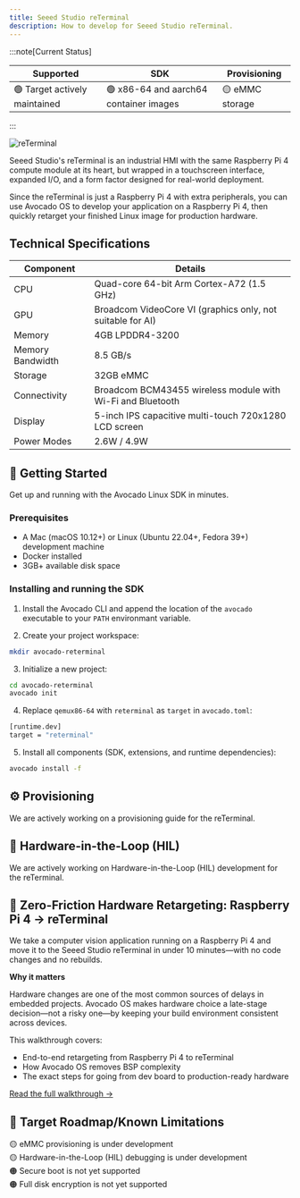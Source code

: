 ```yaml
---
title: Seeed Studio reTerminal
description: How to develop for Seeed Studio reTerminal.
---
```


:::note[Current Status]

| Supported                     | SDK                                    | Provisioning    |
|-------------------------------|----------------------------------------|-----------------|
| 🟢 Target actively maintained | 🟢 x86-64 and aarch64 container images | 🟡 eMMC storage |

:::

<div style={{textAlign: 'center'}}>
  <img src="/img/reterminal.jpg" alt="reTerminal" />
</div>

Seeed Studio's reTerminal is an industrial HMI with the same Raspberry Pi 4 compute module at its heart, but wrapped in a touchscreen interface, expanded I/O, and a form factor designed for real-world deployment.

Since the reTerminal is just a Raspberry Pi 4 with extra peripherals, you can use Avocado OS to develop your application on a Raspberry Pi 4, then quickly retarget your finished Linux image for production hardware.

## Technical Specifications

| Component        | Details                                                    |
|------------------|------------------------------------------------------------|
| CPU              | Quad-core 64-bit Arm Cortex-A72 (1.5 GHz)                  |
| GPU              | Broadcom VideoCore VI (graphics only, not suitable for AI) |
| Memory           | 4GB LPDDR4-3200                                            |
| Memory Bandwidth | 8.5 GB/s                                                   |
| Storage          | 32GB eMMC                                                  |
| Connectivity     | Broadcom BCM43455 wireless module with Wi-Fi and Bluetooth |
| Display          | 5-inch IPS capacitive multi-touch 720x1280 LCD screen      |
| Power Modes      | 2.6W / 4.9W                                                |

## 🚀 Getting Started

Get up and running with the Avocado Linux SDK in minutes.

### Prerequisites

- A Mac (macOS 10.12+) or Linux (Ubuntu 22.04+, Fedora 39+) development machine
- Docker installed
- 3GB+ available disk space

### Installing and running the SDK

1. Install the Avocado CLI and append the location of the `avocado` executable to your `PATH` environmant variable.

2. Create your project workspace:

```bash
mkdir avocado-reterminal
```

3. Initialize a new project:

```bash
cd avocado-reterminal
avocado init
```

4. Replace `qemux86-64` with `reterminal` as `target` in `avocado.toml`:

```bash
[runtime.dev]
target = "reterminal"
```

5. Install all components (SDK, extensions, and runtime dependencies):

```bash
avocado install -f
```

## ⚙️ Provisioning

We are actively working on a provisioning guide for the reTerminal.

## 🧰 Hardware-in-the-Loop (HIL)

We are actively working on Hardware-in-the-Loop (HIL) development for the reTerminal.

## 🤖 Zero-Friction Hardware Retargeting: Raspberry Pi 4 → reTerminal

We take a computer vision application running on a Raspberry Pi 4 and move it to the Seeed Studio reTerminal in under 10 minutes—with no code changes and no rebuilds.

**Why it matters**

Hardware changes are one of the most common sources of delays in embedded projects. Avocado OS makes hardware choice a late-stage decision—not a risky one—by keeping your build environment consistent across devices.

This walkthrough covers:
- End-to-end retargeting from Raspberry Pi 4 to reTerminal
- How Avocado OS removes BSP complexity
- The exact steps for going from dev board to production-ready hardware

[Read the full walkthrough →](https://blog.peridio.com/zero-friction-hardware-retargeting-raspberry-pi-4-to-reterminal-with-avocado-os)

## 🧭 Target Roadmap/Known Limitations

🟡 eMMC provisioning is under development\
🟡 Hardware-in-the-Loop (HIL) debugging is under development\
🟠 Secure boot is not yet supported\
🟠 Full disk encryption is not yet supported

